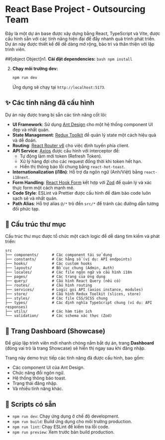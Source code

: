 # React Base Project - Outsourcing Team

Đây là một dự án base được xây dựng bằng React, TypeScript và Vite, được cấu hình sẵn với các tính năng hiện đại để đẩy nhanh quá trình phát triển. Dự án này được thiết kế để dễ dàng mở rộng, bảo trì và thân thiện với lập trình viên.

##[object Object]n1.  **Cài đặt dependencies:**
    ```bash
    npm install
    ```

2.  **Chạy môi trường dev:**
    ```bash
    npm run dev
    ```

    Ứng dụng sẽ chạy tại `http://localhost:5173`.

## ✨ Các tính năng đã cấu hình

Dự án này được trang bị sẵn các tính năng cốt lõi:

-   **UI Framework**: Sử dụng [Ant Design](https://ant.design/) cho một hệ thống component UI đẹp và nhất quán.
-   **State Management**: [Redux Toolkit](https://redux-toolkit.js.org/) để quản lý state một cách hiệu quả và dễ đoán.
-   **Routing**: [React Router v6](https://reactrouter.com/) cho việc định tuyến phía client.
-   **API Service**: [Axios](https://axios-http.com/) được cấu hình với interceptor để:
    -   Tự động làm mới token (Refresh Token).
    -   Xử lý hàng đợi cho các request đồng thời khi token hết hạn.
    -   Hiển thị thông báo lỗi chung bằng `react-hot-toast`.
-   **Internationalization (i18n)**: Hỗ trợ đa ngôn ngữ (Anh/Việt) bằng `react-i18next`.
-   **Form Handling**: [React Hook Form](https://react-hook-form.com/) kết hợp với [Zod](https://zod.dev/) để quản lý và xác thực form một cách mạnh mẽ.
-   **Code Style**: ESLint và Prettier được cấu hình để đảm bảo code luôn sạch sẽ và nhất quán.
-   **Path Alias**: Hỗ trợ alias `@/*` trỏ đến `src/*` để tránh các đường dẫn tương đối phức tạp.

## 📂 Cấu trúc thư mục

Cấu trúc thư mục được tổ chức một cách logic để dễ dàng tìm kiếm và phát triển:

```
src
├── components/      # Các component tái sử dụng
├── constants/       # Các hằng số (ví dụ: API endpoints)
├── hooks/           # Các custom hooks
├── layouts/         # Bố cục chung (Admin, Auth)
├── locales/         # Các file ngôn ngữ và cấu hình i18n
├── pages/           # Các trang của ứng dụng
├── query/           # Cấu hình React Query (nếu có)
├── routes/          # Cấu hình routing
├── services/        # Logic gọi API (axios instance, modules)
├── store/           # Cấu hình Redux Toolkit (slices, store)
├── styles/          # Các file CSS/SCSS chung
├── types/           # Các định nghĩa TypeScript chung (ví dụ: API responses)
├── utils/           # Các hàm tiện ích
└── validation/      # Các schema xác thực (Zod)
```

## 📖 Trang Dashboard (Showcase)

Để giúp lập trình viên mới nhanh chóng nắm bắt dự án, trang **Dashboard** (đóng vai trò là trang Showcase) sẽ hiển thị ngay sau khi đăng nhập.

Trang này demo trực tiếp các tính năng đã được cấu hình, bao gồm:

-   Các component UI của Ant Design.
-   Chức năng đổi ngôn ngữ.
-   Hệ thống thông báo toast.
-   Trạng thái đăng nhập.
-   Và nhiều tính năng khác.

## 📜 Scripts có sẵn

-   `npm run dev`: Chạy ứng dụng ở chế độ development.
-   `npm run build`: Build ứng dụng cho môi trường production.
-   `npm run lint`: Chạy ESLint để kiểm tra lỗi code.
-   `npm run preview`: Xem trước bản build production.

